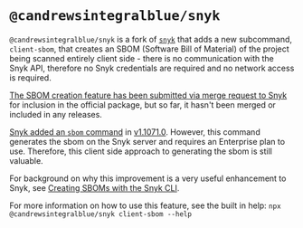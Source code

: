 # `@candrewsintegralblue/snyk`

`@candrewsintegralblue/snyk` is a fork of [`snyk`](https://www.npmjs.com/package/snyk) that adds a new subcommand, `client-sbom`, that creates an SBOM (Software Bill of Material) of the project being scanned entirely client side - there is no communication with the Snyk API, therefore no Snyk credentials are required and no network access is required.

[The SBOM creation feature has been submitted via merge request to Snyk](https://github.com/snyk/cli/pull/3983) for inclusion in the official package, but so far, it hasn't been merged or included in any releases.

[Snyk added an `sbom` command](https://docs.snyk.io/snyk-cli/commands/sbom) in [v1.1071.0](https://github.com/snyk/cli/releases/tag/v1.1071.0). However, this command generates the sbom on the Snyk server and requires an Enterprise plan to use. Therefore, this client side approach to generating the sbom is still valuable.

For background on why this improvement is a very useful enhancement to Snyk, see [Creating SBOMs with the Snyk CLI](https://candrews.integralblue.com/2022/10/creating-sboms-with-the-snyk-cli/).

For more information on how to use this feature, see the built in help: `npx @candrewsintegralblue/snyk client-sbom --help`
